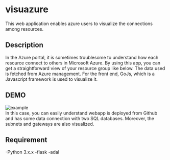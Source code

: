 visuazure
====

This web application enables azure users to visualize the connections among resources. 

## Description
In the Azure portal, it is sometimes troublesome to understand how each resource connect to others in Microsoft Azure.
By using this app, you can get a straightforward view of your resource group like below. The data used is fetched from Azure management. For the front end, GoJs, which is a Javascript framework is used to visualize it.

## DEMO
![example](https://github.com/uchiiii/visuazure/tree/master/static/PNG/example.PNG)     
In this case, you can easily understand webapp is deployed from Github and has some data connection with two SQL databases. Moreover, the subnets and gateways are also visualized. 

## Requirement
-Python 3.x.x
    -flask
    -adal

